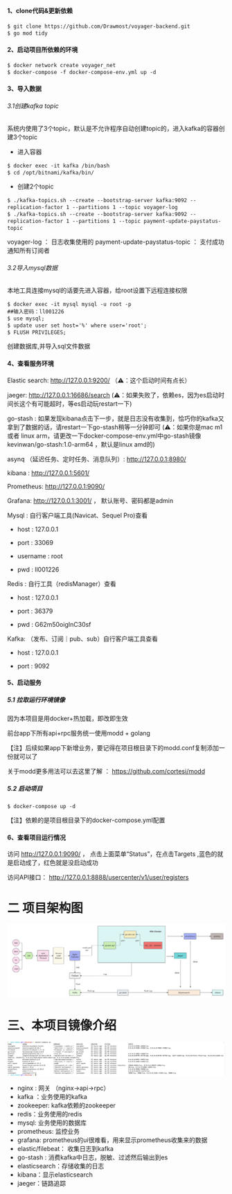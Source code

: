 #### 1、clone代码&更新依赖

```shell
$ git clone https://github.com/Drawmost/voyager-backend.git
$ go mod tidy
```

#### 2、启动项目所依赖的环境

```shell
$ docker network create voyager_net
$ docker-compose -f docker-compose-env.yml up -d
```
#### 3、导入数据
###### 3.1创建kafka topic
系统内使用了3个topic，默认是不允许程序自动创建topic的，进入kafka的容器创建3个topic
* 进入容器

```shell
$ docker exec -it kafka /bin/bash
$ cd /opt/bitnami/kafka/bin/
```

* 创建2个topic
```shell
$ ./kafka-topics.sh --create --bootstrap-server kafka:9092 --replication-factor 1 --partitions 1 --topic voyager-log
$ ./kafka-topics.sh --create --bootstrap-server kafka:9092 --replication-factor 1 --partitions 1 --topic payment-update-paystatus-topic

```

voyager-log ： 日志收集使用的
payment-update-paystatus-topic ： 支付成功通知所有订阅者

###### 3.2导入mysql数据

本地工具连接mysql的话要先进入容器，给root设置下远程连接权限

```shell
$ docker exec -it mysql mysql -u root -p
##输入密码：ll001226
$ use mysql;
$ update user set host='%' where user='root';
$ FLUSH PRIVILEGES;
```
创建数据库,并导入sql文件数据

#### 4、查看服务环境

Elastic search: http://127.0.0.1:9200/ （⚠️：这个启动时间有点长）

jaeger: http://127.0.0.1:16686/search  (⚠️：如果失败了，依赖es，因为es启动时间长这个有可能超时，等es启动玩restart一下)

go-stash :  如果发现kibana点击下一步，就是日志没有收集到，恰巧你的kafka又拿到了数据的话，请restart一下go-stash稍等一分钟即可  (⚠️：如果你是mac m1或者 linux arm，请更改一下docker-compose-env.yml中go-stash镜像 kevinwan/go-stash:1.0-arm64 ，默认是linux amd的)

asynq （延迟任务、定时任务、消息队列）: http://127.0.0.1:8980/

kibana  : http://127.0.0.1:5601/

Prometheus: http://127.0.0.1:9090/

Grafana: http://127.0.0.1:3001/  ， 默认账号、密码都是admin

[//]: # (Akhq: http://127.0.0.1:9050/  ， 默认账号、密码都是admin)

Mysql :  自行客户端工具(Navicat、Sequel Pro)查看

- host : 127.0.0.1

- port : 33069

- username : root

- pwd : ll001226

Redis :  自行工具（redisManager）查看

- host : 127.0.0.1

- port : 36379

- pwd : G62m50oigInC30sf

Kafka:  （发布、订阅｜pub、sub）自行客户端工具查看

- host : 127.0.0.1

- port : 9092

#### 5、启动服务

##### 5.1 拉取运行环境镜像

因为本项目是用docker+热加载，即改即生效

前台app下所有api+rpc服务统一使用modd + golang

【注】后续如果app下新增业务，要记得在项目根目录下的modd.conf复制添加一份就可以了

 关于modd更多用法可以去这里了解 ： https://github.com/cortesi/modd

##### 5.2 启动项目

```shell
$ docker-compose up -d 
```

【注】依赖的是项目根目录下的docker-compose.yml配置

#### 6、查看项目运行情况

访问 http://127.0.0.1:9090/ ， 点击上面菜单“Status”，在点击Targets ,蓝色的就是启动成了，红色就是没启动成功

访问API接口：
http://127.0.0.1:8888/usercenter/v1/user/registers

# 二 项目架构图
![img_1.png](images/img_1.png)

# 三、本项目镜像介绍
![img.png](images/img.png)
* nginx : 网关 （nginx->api->rpc）
* kafka ：业务使用的kafka
* zookeeper: kafka依赖的zookeeper
* redis：业务使用的redis
* mysql: 业务使用的数据库
* prometheus: 监控业务
* grafana: prometheus的ui很难看，用来显示prometheus收集来的数据
* elastic/filebeat： 收集日志到kafka
* go-stash : 消费kafka中日志，脱敏、过滤然后输出到es
* elasticsearch：存储收集的日志
* kibana：显示elasticsearch
* jaeger：链路追踪
